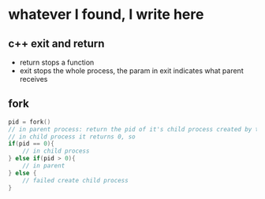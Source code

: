 # whatever I found, I write here 

## c++ exit and return 

- return stops a function
- exit stops the whole process, the param in exit indicates what parent receives


## fork

```c++
pid = fork()
// in parent process: return the pid of it's child process created by this func
// in child process it returns 0, so
if(pid == 0){
    // in child process 
} else if(pid > 0){
    // in parent 
} else {
    // failed create child process 
}
```
